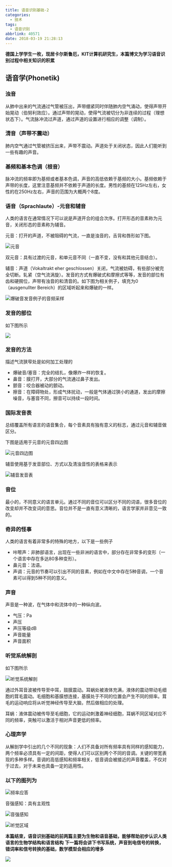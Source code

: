```yaml
---
title: 语音识别基础-2
categories: 
  - 技术
tags:
  - 语音识别
abbrlink: 40571
date: 2018-03-19 21:28:13
---
```


**德国上学学生一枚，现居卡尔斯鲁厄，KIT计算机研究生，本篇博文为学习语音识别过程中相关知识的积累**

## 语音学(Phonetik)

### 浊音

从肺中出来的气流通过气管被压出，声带绷紧同时伴随肺内空气涌动，使得声带开始晃动（伯努利效应）。通过声带的晃动，使得气流被切分为非连续的过程（理想状态下）。气流脉冲流过声道，通过声道的设置进行相应的调整（调制）。

### 清音（声带不震动）

肺内空气通过气管被挤压出来，声带不震动。声道处于关闭状态，因此人们能听到一些有趣的声音。

### 基频和基本色调（根音）

脉冲流的频率即为基频或者基本色调，声音的高低依赖于基频的大小。基频依赖于声带的长度，这里注意基频并不依赖于声道的长度。男性的基频在125Hz左右，女性的在250Hz左右，声音的范围为大概两个8度。

### 语音（Sprachlaute）-元音和辅音

人类的语言在通常情况下可以说是声道开合的组合次序。打开形态的音素称为元音，关闭形态的音素称为辅音。

元音：打开的声道，不被阻碍的气流，一直是浊音的，舌背和唇形如下图。

![元音](http://7xonju.com1.z0.glb.clouddn.com/image/kurs/ASR/ASRVokale.PNG)

双元音：具有过渡的元音，和单元音不同（一直不变，没有和其他元音结合）。

辅音：声道（Vokaltrakt eher geschlossen）关闭，气流被妨碍，有些部分被完全切断。轧紧（空气流涡旋）。发音的方式有爆破式和摩擦式等等，发音的部位有齿和硬腭位，声带有浊音的和清音的。如下图为相关例子，填充为0（ausgenullter Bereich）的区域听起来和爆破的一样。

![爆破音发音例子的音频采样](http://7xonju.com1.z0.glb.clouddn.com/image/kurs/ASR/ASRkonstauf.PNG)

### 发音的部位

如下图所示

![](http://7xonju.com1.z0.glb.clouddn.com/image/kurs/ASR/ASROrt.PNG)

### 发音的方法

描述气流狭窄处是如何加工处理的

- 爆破音/塞音：完全的结扎，像爆炸一样的恢复。
- 鼻音：膜打开，大部分的气流通过鼻子发出。
- 颤音：咬合器被动的颤动。
- 擦音：在障碍物处，形成气体扰动，一般是气体通过狭小的通道，发出的摩擦噪音，与塞音不同，擦音可以持续一段时间。

### 国际发音表

总结覆盖所有语言的语音集合，每个音素具有独有意义的标志，通过元音和辅音做区分。

下图是适用于元音的元音四边图

![元音四边图](http://7xonju.com1.z0.glb.clouddn.com/image/kurs/ASR/vokalevierecke.PNG)

辅音使用基于发音部位、方式以及清浊音性的表格来表示

![辅音发音表](http://7xonju.com1.z0.glb.clouddn.com/image/kurs/ASR/ASRKonsonaten.PNG)

### 音位

最小的，不同意义的语言单元。通过不同的音位可以区分不同的词语，很多音位的改变却并不改变词的意思。音位并不是一直有意义清晰的，语言学家并非意见一致的。

### 奇异的怪事

人类的语言有着非常多的特殊的地方，以下是一些例子

- 咔嚓声：非肺部语言，出现在一些非洲的语言中，部分存在非常多的变形（一个语言中存在多达80多种变形）。
- 鼻元音：法语。
- 声调：元音的节奏可以引出不同的音素，例如在中文中存在5种音调，一个音素可以得到5种不同的意义。

### 声音

声音是一种波，在气体中和流体中的一种纵向波。
- 气压：Pa
- 声压
- 声压等级dB
- 声音能量
- 声音面积

### 听觉系统解剖

如下图所示

![听觉系统解剖](http://7xonju.com1.z0.glb.clouddn.com/image/kurs/ASR/ASRVAnotomie.PNG)

通过外耳音波被传导至中耳，鼓膜震动。耳蜗处被液体充满，液体的震动带动毛细胞的茸毛震动。毛细胞和基膜想连接，基膜处于不同的位置会产生不同的频率。茸毛的运动响应将从听觉神经传导至大脑，然后做相应的处理。

耳蜗：液体震动被传导至毛细胞，它的运动刺激着神经细胞，耳蜗不同区域对应不同的频率，突触可以激活于相对声音更低的频率。

### 心理声学

从解剖学中引出的几个不同的现象：人们不具备对所有频率具有同样的感知能力，两个频率必须具有一定的间距，使得人们可以区别两个不同的音调。关键的带宽表现的多种多样。音调的高低感知和频率相关，低音调会被接近的声音覆盖，不仅对于过去，对于未来也具备一定的适用性。

### 以下的图列为

![频率应答](http://7xonju.com1.z0.glb.clouddn.com/image/kurs/ASR/ASRFreAnto.PNG)

音强感知：具有主观性

![音强感知](http://7xonju.com1.z0.glb.clouddn.com/image/kurs/ASR/ASRLautst.PNG)

![听觉区域](http://7xonju.com1.z0.glb.clouddn.com/image/kurs/ASR/ASRHFl.PNG)

**本篇结束，语音识别基础的前两篇主要为生物和语音基础，能够帮助初步认识人类语言的生物学结构和语言结构**
**下一篇将会讲下书写系统，声音到电信号的转换，错词率和信号转换的基础，数学模型会相应的增多**

![](http://7xonju.com1.z0.glb.clouddn.com/image/logo/mainlogo.png)
